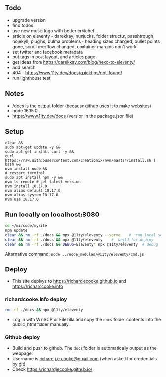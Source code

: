 ## Todo
- upgrade version
- find todos
- use new music logo with better crotchet
- article on eleventy - darekkay, nunjucks, folder structur, passhtrough, nojekyll, plugins, bulma problems - heading sizes changed, bullet points gone, scroll overflow changed, container margins don't work
- set twitter and facebook metadata
- put tags in post layout, and articles page
- get ideas from https://darekkay.com/blog/hexo-to-eleventy/
- add search
- 404 - https://www.11ty.dev/docs/quicktips/not-found/
- run lighthouse test


## Notes
- /docs is the output folder (because github uses it to make websites)
- node 16.15.0
- https://www.11ty.dev/docs (version in the package.json file)

## Setup
```
clear &&
sudo apt-get update -y &&
sudo apt-get install curl -y &&
curl https://raw.githubusercontent.com/creationix/nvm/master/install.sh | bash &&
nvm install node &&
# restart terminal
sudo apt install npm -y &&
nvm ls-remote # get latest version
nvm install 18.17.0
nvm alias default 18.17.0
nvm alias system 18.17.0
nvm use 18.17.0
```

## Run locally on localhost:8080
```bash
cd ~/mi/code/mysite
npm update
clear && rm -rf ./docs && npx @11ty/eleventy --serve    #  run local server
clear && rm -rf ./docs && npx @11ty/eleventy    #  build for deploy
clear && rm -rf ./docs && DEBUG=Eleventy* npx @11ty/eleventy  # debug
```

Alternative command: `node ../node_modules/@11ty/eleventy/cmd.js`

## Deploy
- This site deploys to https://richardjecooke.github.io and https://richardcooke.info

### richardcooke.info deploy
```bash
rm -rf ./docs && npx @11ty/eleventy
```
- Log in with WinSCP or Filezilla and copy the `docs` folder contents into the public_html folder manually.

### Github deploy
- Build and push to github. The `docs` folder is automatically output as the webpage.
- Username is richard.j.e.cooke@gmail.com (when asked for credentials by git)
- Check https://richardjecooke.github.io/